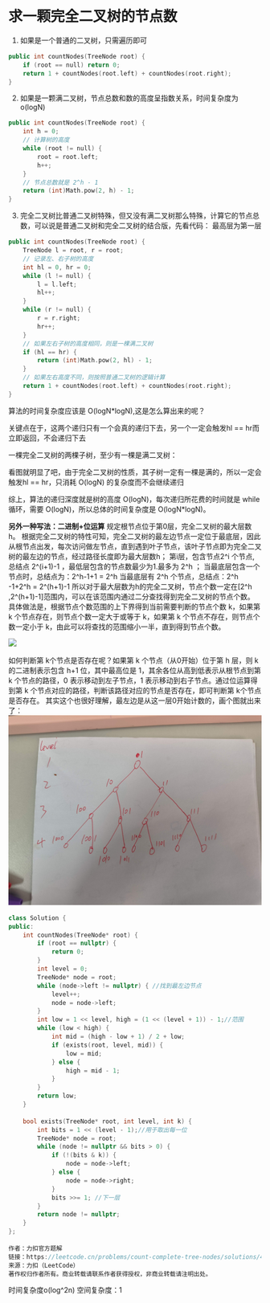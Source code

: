 # 求一颗完全二叉树的节点数
1. 如果是一个普通的二叉树，只需遍历即可
```cpp
public int countNodes(TreeNode root) {
    if (root == null) return 0;
    return 1 + countNodes(root.left) + countNodes(root.right);
}
```
2. 如果是一颗满二叉树，节点总数和数的高度呈指数关系，时间复杂度为o(logN)
```cpp
public int countNodes(TreeNode root) {
    int h = 0;
    // 计算树的高度
    while (root != null) {
        root = root.left;
        h++;
    }
    // 节点总数就是 2^h - 1
    return (int)Math.pow(2, h) - 1;
}
```

3. 完全二叉树比普通二叉树特殊，但又没有满二叉树那么特殊，计算它的节点总数，可以说是普通二叉树和完全二叉树的结合版，先看代码：
最高层为第一层
```cpp
public int countNodes(TreeNode root) {
    TreeNode l = root, r = root;
    // 记录左、右子树的高度
    int hl = 0, hr = 0;
    while (l != null) {
        l = l.left;
        hl++;
    }
    while (r != null) {
        r = r.right;
        hr++;
    }
    // 如果左右子树的高度相同，则是一棵满二叉树
    if (hl == hr) {
        return (int)Math.pow(2, hl) - 1;
    }
    // 如果左右高度不同，则按照普通二叉树的逻辑计算
    return 1 + countNodes(root.left) + countNodes(root.right);
}
```
算法的时间复杂度应该是 O(logN*logN),这是怎么算出来的呢？

关键点在于，这两个递归只有一个会真的递归下去，另一个一定会触发hl == hr而立即返回，不会递归下去

一棵完全二叉树的两棵子树，至少有一棵是满二叉树：

看图就明显了吧，由于完全二叉树的性质，其子树一定有一棵是满的，所以一定会触发hl == hr，只消耗 O(logN) 的复杂度而不会继续递归

综上，算法的递归深度就是树的高度 O(logN)，每次递归所花费的时间就是 while 循环，需要 O(logN)，所以总体的时间复杂度是 O(logN*logN)。


**另外一种写法：二进制+位运算**
规定根节点位于第0层，完全二叉树的最大层数h。
根据完全二叉树的特性可知，完全二叉树的最左边节点一定位于最底层，因此从根节点出发，每次访问做左节点，直到遇到叶子节点，该叶子节点即为完全二叉树的最左边的节点，经过路径长度即为最大层数h；
第i层，包含节点2^i 个节点,总结点 2^(i+1)-1 ，最低层包含的节点数最少为1.最多为 2^h ；
当最底层包含一个节点时，总结点为：2^h-1+1 = 2^h
当最底层有 2^h 个节点，总结点：2^h -1+2^h = 2^(h+1)-1
所以对于最大层数为h的完全二叉树，节点个数一定在[2^h ,2^(h+1)-1]范围内，可以在该范围内通过二分查找得到完全二叉树的节点个数。
具体做法是，根据节点个数范围的上下界得到当前需要判断的节点个数 k，如果第 k 个节点存在，则节点个数一定大于或等于 k，如果第 k 个节点不存在，则节点个数一定小于 k，由此可以将查找的范围缩小一半，直到得到节点个数。

![](https://assets.leetcode-cn.com/solution-static/222/1.png)

如何判断第 k个节点是否存在呢？如果第 k 个节点（从0开始）位于第 h 层，则 k 的二进制表示包含 h+1 位，其中最高位是 1，其余各位从高到低表示从根节点到第 k 个节点的路径，0 表示移动到左子节点，1 表示移动到右子节点。通过位运算得到第 k 个节点对应的路径，判断该路径对应的节点是否存在，即可判断第 k个节点是否存在。
其实这个也很好理解，最左边是从这一层0开始计数的，画个图就出来了：
![](..\笔记图片\全二叉树.jpg)
```cpp
class Solution {
public:
    int countNodes(TreeNode* root) {
        if (root == nullptr) {
            return 0;
        }
        int level = 0;
        TreeNode* node = root;
        while (node->left != nullptr) { //找到最左边节点
            level++;
            node = node->left;
        }
        int low = 1 << level, high = (1 << (level + 1)) - 1;//范围
        while (low < high) {
            int mid = (high - low + 1) / 2 + low;
            if (exists(root, level, mid)) {
                low = mid;
            } else {
                high = mid - 1;
            }
        }
        return low;
    }

    bool exists(TreeNode* root, int level, int k) {
        int bits = 1 << (level - 1);//用于取出每一位
        TreeNode* node = root;
        while (node != nullptr && bits > 0) {
            if (!(bits & k)) {
                node = node->left;
            } else {
                node = node->right;
            }
            bits >>= 1; //下一层
        }
        return node != nullptr;
    }
};

作者：力扣官方题解
链接：https://leetcode.cn/problems/count-complete-tree-nodes/solutions/495655/wan-quan-er-cha-shu-de-jie-dian-ge-shu-by-leetco-2/
来源：力扣（LeetCode）
著作权归作者所有。商业转载请联系作者获得授权，非商业转载请注明出处。
```
时间复杂度o(log^2n)
空间复杂度：1




